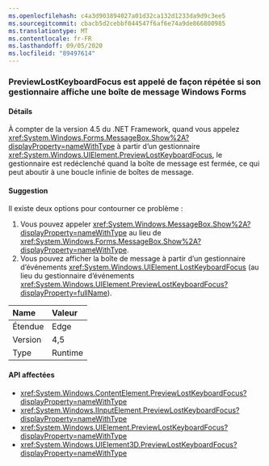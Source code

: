```yaml
---
ms.openlocfilehash: c4a3d903894027a01d32ca132d1233da9d9c3ee5
ms.sourcegitcommit: cbacb5d2cebbf044547f6af6e74a9de866800985
ms.translationtype: MT
ms.contentlocale: fr-FR
ms.lasthandoff: 09/05/2020
ms.locfileid: "89497614"
---
```

### <a name="previewlostkeyboardfocus-is-called-repeatedly-if-its-handler-shows-a-windows-forms-message-box"></a>PreviewLostKeyboardFocus est appelé de façon répétée si son gestionnaire affiche une boîte de message Windows Forms

#### <a name="details"></a>Détails

À compter de la version 4.5 du .NET Framework, quand vous appelez <xref:System.Windows.Forms.MessageBox.Show%2A?displayProperty=nameWithType> à partir d’un gestionnaire <xref:System.Windows.UIElement.PreviewLostKeyboardFocus>, le gestionnaire est redéclenché quand la boîte de message est fermée, ce qui peut aboutir à une boucle infinie de boîtes de message.

#### <a name="suggestion"></a>Suggestion

Il existe deux options pour contourner ce problème :<ol><li>Vous pouvez appeler <xref:System.Windows.MessageBox.Show%2A?displayProperty=nameWithType> au lieu de <xref:System.Windows.Forms.MessageBox.Show%2A?displayProperty=nameWithType>.</li><li>Vous pouvez afficher la boîte de message à partir d’un gestionnaire d’événements <xref:System.Windows.UIElement.LostKeyboardFocus> (au lieu du gestionnaire d’événements <xref:System.Windows.UIElement.PreviewLostKeyboardFocus?displayProperty=fullName>).</li></ol>

| Name    | Valeur       |
|:--------|:------------|
| Étendue   |Edge|
|Version|4,5|
|Type|Runtime|

#### <a name="affected-apis"></a>API affectées

- <xref:System.Windows.ContentElement.PreviewLostKeyboardFocus?displayProperty=nameWithType>
- <xref:System.Windows.IInputElement.PreviewLostKeyboardFocus?displayProperty=nameWithType>
- <xref:System.Windows.UIElement.PreviewLostKeyboardFocus?displayProperty=nameWithType>
- <xref:System.Windows.UIElement3D.PreviewLostKeyboardFocus?displayProperty=nameWithType>

<!--

#### Affected APIs

- `E:System.Windows.ContentElement.PreviewLostKeyboardFocus`
- `E:System.Windows.IInputElement.PreviewLostKeyboardFocus`
- `E:System.Windows.UIElement.PreviewLostKeyboardFocus`
- `E:System.Windows.UIElement3D.PreviewLostKeyboardFocus`

-->
